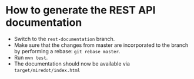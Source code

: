 # How to generate the REST API documentation

- Switch to the `rest-documentation` branch.
- Make sure that the changes from master are incorporated to the branch by performing a rebase: `git rebase master`.
- Run `mvn test`.
- The documentation should now be available via `target/miredot/index.html`